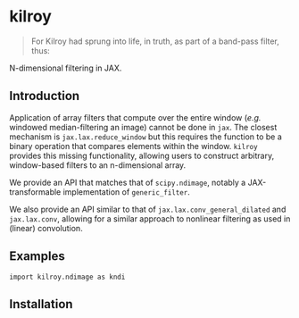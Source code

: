 # kilroy

> For Kilroy had sprung into life, in truth, as part of a band-pass filter, thus:

N-dimensional filtering in JAX.

## Introduction

Application of array filters that compute over the entire window (_e.g._ windowed median-filtering an image) cannot be done in `jax`. The closest mechanism is `jax.lax.reduce_window` but this requires the function to be a binary operation that compares elements within the window. `kilroy` provides this missing functionality, allowing users to construct arbitrary, window-based filters to an n-dimensional array.

We provide an API that matches that of `scipy.ndimage`, notably a JAX-transformable implementation of `generic_filter`.

We also provide an API similar to that of `jax.lax.conv_general_dilated` and `jax.lax.conv`, allowing for a similar approach to nonlinear filtering as used in (linear) convolution.

## Examples

```
import kilroy.ndimage as kndi
```

## Installation
